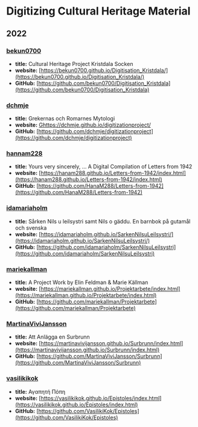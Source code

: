 # Digitizing Cultural Heritage Material

## 2022

### [bekun0700](https://github.com/bekun0700/)
- **title:** Cultural Heritage Project Kristdala Socken
- **website:** [https://bekun0700.github.io/Digitisation_Kristdala/](https://bekun0700.github.io/Digitisation_Kristdala/)
- **GitHub:** [https://github.com/bekun0700/Digitisation_Kristdala](https://github.com/bekun0700/Digitisation_Kristdala)

### [dchmje](https://github.com/dchmje/)
- **title:** Grekernas och Romarnes Mytologi
- **website:** [Ghttps://dchmje.github.io/digitizationproject/](https://dchmje.github.io/digitizationproject/)
- **GitHub:** [https://github.com/dchmje/digitizationproject](https://github.com/dchmje/digitizationproject)

### [hannam228](https://github.com/HanaM288/)
- **title:** Yours very sincerely, …  A Digital Compilation of Letters from 1942
- **website:** [https://hanam288.github.io/Letters-from-1942/index.html](https://hanam288.github.io/Letters-from-1942/index.html)
- **GitHub:** [https://github.com/HanaM288/Letters-from-1942](https://github.com/HanaM288/Letters-from-1942)

### [idamariaholm](https://github.com/idamariaholm/)
- **title:** Sårken Nils u leilsystri samt Nils o gäddu. En barnbok på gutamål och svenska 
- **website:** [https://idamariaholm.github.io/SarkenNilsuLeilsystri/](https://idamariaholm.github.io/SarkenNilsuLeilsystri/)
- **GitHub:** [https://github.com/idamariaholm/SarkenNilsuLeilsystri](https://github.com/idamariaholm/SarkenNilsuLeilsystri)

### [mariekallman](https://github.com/mariekallman)
- **title:** A Project Work by Elin Feldman & Marie Källman
- **website:** [https://mariekallman.github.io/Projektarbete/index.html](https://mariekallman.github.io/Projektarbete/index.html)
- **GitHub:** [https://github.com/mariekallman/Projektarbete](https://github.com/mariekallman/Projektarbete)

### [MartinaViviJansson](https://github.com/MartinaViviJansson/)
- **title:** Att Anlägga en Surbrunn
- **website:** [https://martinavivijansson.github.io/Surbrunn/index.html](https://martinavivijansson.github.io/Surbrunn/index.html)
- **GitHub:** [https://github.com/MartinaViviJansson/Surbrunn](https://github.com/MartinaViviJansson/Surbrunn)


### [vasilikikok](https://github.com/VasilikiKok)
- **title:** Αγαπητή Πόπη
- **website:** [https://vasilikikok.github.io/Epistoles/index.html](https://vasilikikok.github.io/Epistoles/index.html)
- **GitHub:** [https://github.com/VasilikiKok/Epistoles](https://github.com/VasilikiKok/Epistoles)

